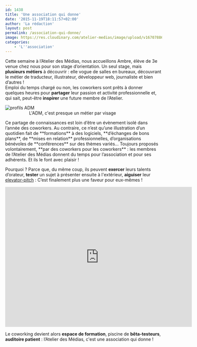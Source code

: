 ```yaml
---
id: 1438
title: 'Une association qui donne'
date: '2015-11-19T18:11:57+02:00'
author: 'La rédaction'
layout: post
permalink: /association-qui-donne/
image: https://res.cloudinary.com/atelier-medias/image/upload/v1670788660/blog/pksucprdnaau1tsfyrtu.jpg
categories:
    - 'L''association'
---
```


Cette semaine à l’Atelier des Médias, nous accueillons Ambre, élève de 3e venue chez nous pour son stage d’orientation. Un seul stage, mais **plusieurs métiers** à découvrir : elle vogue de salles en bureaux, découvrant le métier de traducteur, illustrateur, développeur web, journaliste et bien d’autres !  
Emploi du temps chargé ou non, les coworkers sont prêts à donner quelques heures pour **partager** leur passion et activité professionnelle et, qui sait, peut-être **inspirer** une future membre de l’Atelier.

<dl class="wp-caption aligncenter" id="attachment_1439" style="width: 393px;"><dt class="wp-caption-dt"><img src="https://res.cloudinary.com/atelier-medias/image/upload/v1670788662/blog/buiosnqap6fpqzsym5zo.png" alt="profils ADM"></dt><dd class="wp-caption-dd"><center>L'ADM, c'est presque un métier par visage</center></dd></dl>Ce partage de connaissances est loin d’être un évènement isolé dans l’année des coworkers. Au contraire, ce n’est qu’une illustration d’un quotidien fait de **formations** à des logiciels, **d’échanges de bons plans**, de **mises en relation** professionnelles, d’organisations bénévoles de **conférences** sur des thèmes variés… Toujours proposés volontairement, **par des coworkers pour les coworkers** : les membres de l’Atelier des Médias donnent du temps pour l’association et pour ses adhérents. Et ils le font avec plaisir !

<span style="font-weight: 400;">Pourquoi ? Parce que, du même coup, ils peuvent **exercer** leurs talents d’orateur, **tester** un sujet à présenter ensuite à l'extérieur, **aiguiser** leur </span>[<span style="font-weight: 400;">elevator-pitch</span>](https://fr.wikipedia.org/wiki/Elevator_pitch)<span style="font-weight: 400;"> : C’est finalement plus une faveur pour eux-mêmes !</span>

<iframe allowfullscreen="allowfullscreen" frameborder="0" height="450" src="https://www.youtube.com/embed/8nK5jG4ZNus" width="600"></iframe>

<span style="font-weight: 400;">Le coworking devient alors **espace de formation**, piscine de **bêta-testeurs**, **auditoire patient** : l’Atelier des Médias, c'est une association qui donne !</span>